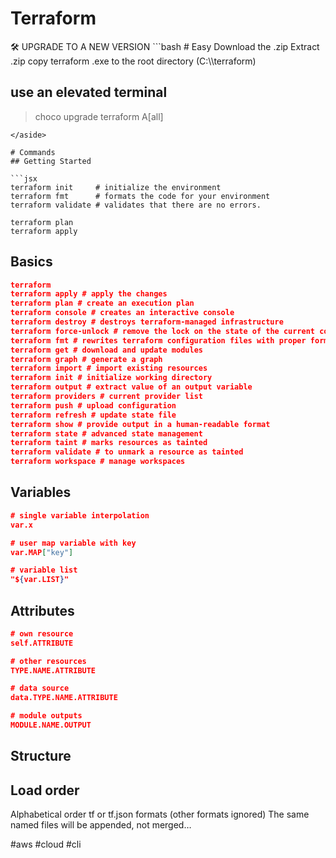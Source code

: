 # Terraform

<aside> 🛠 UPGRADE TO A NEW VERSION
```bash
# Easy
Download the .zip
Extract .zip
copy terraform .exe to the root directory (C:\\terraform)

# use an elevated terminal 
> choco upgrade terraform
> A[all]
```
</aside>

# Commands
## Getting Started

```jsx
terraform init     # initialize the environment
terraform fmt      # formats the code for your environment
terraform validate # validates that there are no errors.

terraform plan
terraform apply 
```

## Basics

```json
terraform
terraform apply # apply the changes
terraform plan # create an execution plan
terraform console # creates an interactive console
terraform destroy # destroys terraform-managed infrastructure
terraform force-unlock # remove the lock on the state of the current configuration
terraform fmt # rewrites terraform configuration files with proper formatting
terraform get # download and update modules
terraform graph # generate a graph
terraform import # import existing resources
terraform init # initialize working directory
terraform output # extract value of an output variable
terraform providers # current provider list
terraform push # upload configuration
terraform refresh # update state file
terraform show # provide output in a human-readable format
terraform state # advanced state management
terraform taint # marks resources as tainted
terraform validate # to unmark a resource as tainted
terraform workspace # manage workspaces
```

# Variables

```json
# single variable interpolation 
var.x

# user map variable with key
var.MAP["key"]

# variable list
"${var.LIST}"
```

# Attributes

```json
# own resource
self.ATTRIBUTE

# other resources
TYPE.NAME.ATTRIBUTE

# data source
data.TYPE.NAME.ATTRIBUTE

# module outputs
MODULE.NAME.OUTPUT
```

# Structure
## Load order

Alphabetical order
tf or tf.json formats (other formats ignored)
The same named files will be appended, not merged…

#aws #cloud #cli 